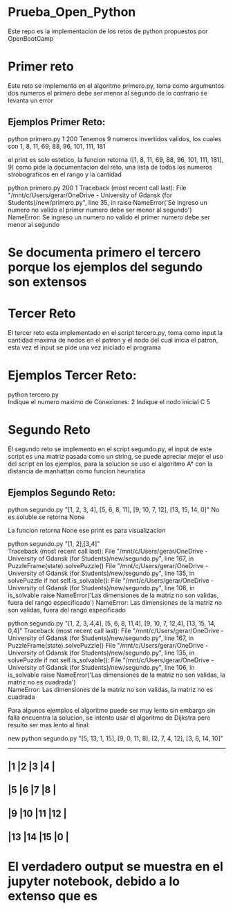 # Prueba_Open_Python
Este repo es la implementacion de los retos de python propuestos por OpenBootCamp


# Primer reto

Este reto se implemento en el algoritmo primero.py, toma como argumentos dos numeros el primero debe ser menor al segundo de lo contrario se levanta un error


## Ejemplos Primer Reto:

python primero.py 1 200
Tenemos 9 numeros invertidos validos, los cuales son 1, 8, 11, 69, 88, 96, 101, 111, 181

el print es solo estetico, la funcion retorna ([1, 8, 11, 69, 88, 96, 101, 111, 181], 9) como pide la documentacion del reto, una lista de todos los numeros strobograficos en el rango y la cantidad

python primero.py  200 1
Traceback (most recent call last):
  File "/mnt/c/Users/gerar/OneDrive - University of Gdansk (for Students)/new/primero.py", line 35, in <module>
    raise NameError('Se ingreso un numero no valido el primer numero debe ser menor al segundo')
NameError: Se ingreso un numero no valido el primer numero debe ser menor al segundo

  
# Se documenta primero el tercero porque los ejemplos del segundo son extensos
  
# Tercer Reto
  
El tercer reto esta implementado en el script tercero.py, toma como input la cantidad maxima de nodos en el patron y el nodo del cual inicia el patron, esta vez el input se pide una vez iniciado el programa
  
# Ejemplos Tercer Reto:
  
python tercero.py                                                                       
Indique el numero maximo de Conexiones:
2
Indique el nodo inicial
C
5

# Segundo Reto
El segundo reto se implemento en el script segundo.py, el input de este script es una matriz pasada como un string, se puede apreciar mejor el uso del script en los ejemplos, para la solucion se uso el algoritmo A* con la distancia de manhattan como funcion heuristica

## Ejemplos Segundo Reto:

python segundo.py "[1, 2, 3, 4], [5, 6, 8, 11], [9, 10, 7, 12], [13, 15, 14, 0]"
No es soluble se retorna None

La funcion retorna None ese print es para visualizacion

python segundo.py "[1, 2],[3,4]"                                                
Traceback (most recent call last):
  File "/mnt/c/Users/gerar/OneDrive - University of Gdansk (for Students)/new/segundo.py", line 167, in <module>
    PuzzleFrame(state).solvePuzzle()
  File "/mnt/c/Users/gerar/OneDrive - University of Gdansk (for Students)/new/segundo.py", line 135, in solvePuzzle
    if not self.is_solvable():
  File "/mnt/c/Users/gerar/OneDrive - University of Gdansk (for Students)/new/segundo.py", line 108, in is_solvable
    raise NameError('Las dimensiones de la matriz no son validas, fuera del rango especificado')
NameError: Las dimensiones de la matriz no son validas, fuera del rango especificado
 
 
 python segundo.py "[1, 2, 3, 4,4], [5, 6, 8, 11,4], [9, 10, 7, 12,4], [13, 15, 14, 0,4]"
Traceback (most recent call last):
  File "/mnt/c/Users/gerar/OneDrive - University of Gdansk (for Students)/new/segundo.py", line 167, in <module>
    PuzzleFrame(state).solvePuzzle()
  File "/mnt/c/Users/gerar/OneDrive - University of Gdansk (for Students)/new/segundo.py", line 135, in solvePuzzle
    if not self.is_solvable():
  File "/mnt/c/Users/gerar/OneDrive - University of Gdansk (for Students)/new/segundo.py", line 106, in is_solvable
    raise NameError('Las dimensiones de la matriz no son validas, la matriz no es cuadrada')   
NameError: Las dimensiones de la matriz no son validas, la matriz no es cuadrada
  
Para algunos ejemplos el algoritmo puede ser muy lento sin embargo sin falla encuentra la solucion, se intento usar el algoritmo de Dijkstra pero resulto ser mas lento al final:
  
new python segundo.py "[5, 13, 1, 15], [9, 0, 11, 8], [2, 7, 4, 12], [3, 6, 14, 10]"
  
----------------
|1  |2  |3  |4  |
----------------
|5  |6  |7  |8  |
----------------
|9  |10 |11 |12 |
----------------
|13 |14 |15 |0  |
----------------
  
  
# El verdadero output se muestra en el jupyter notebook, debido a lo extenso que es
  
